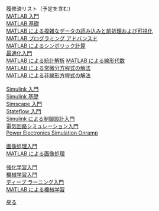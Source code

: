履修済リスト（予定を含む）  
[MATLAB 入門](https://matlabacademy.mathworks.com/progress/share/certificate.html?id=bbbaf19f-55d8-4ea7-ad2f-9ab1566ebd9f&)  
[MATLAB 基礎](https://matlabacademy.mathworks.com/progress/share/certificate.html?id=043768cd-6a82-4a25-b2fa-0b4f9405f4be&)  
[MATLAB による複雑なデータの読み込みと前処理および可視化](https://matlabacademy.mathworks.com/progress/share/certificate.html?id=bed76cc2-0aca-4672-8e7a-231933e71ed9&)  
[MATLAB プログラミング アドバンスド](https://matlabacademy.mathworks.com/progress/share/certificate.html?id=b968b672-2ec8-461a-8800-e8d54aaca940&)  
[MATLAB によるシンボリック計算](https://matlabacademy.mathworks.com/progress/share/certificate.html?id=ae9e869b-e1be-44b2-9ebe-ac6c164166a2&)  
[最適化入門](https://matlabacademy.mathworks.com/progress/share/certificate.html?id=ec797fbf-fb9a-4d5f-bd33-cbbfbe2d47d7&)  
[MATLAB による統計解析](https://matlabacademy.mathworks.com/progress/share/certificate.html?id=2c7dff31-c943-4c87-b32d-b988bf826aa2&)
[MATLAB による線形代数](https://matlabacademy.mathworks.com/progress/share/certificate.html?id=b62fba90-0748-4c83-99e0-f56ad57d76a9&)  
[MATLAB による常微分方程式の解法](https://matlabacademy.mathworks.com/progress/share/certificate.html?id=7c02c59d-6bc2-41ed-bc16-d0c3865c4db9&)  
[MATLAB による非線形方程式の解法](https://matlabacademy.mathworks.com/progress/share/certificate.html?id=76e08a48-21b6-4a44-9592-f4a2d1fcf7ee&)  
[]()  
[Simulink 入門](https://matlabacademy.mathworks.com/progress/share/certificate.html?id=1138ce17-fd8e-4d36-a99c-50191c5545a5&)  
[Simulink 基礎](https://matlabacademy.mathworks.com/progress/share/certificate.html?id=be32c8c3-02a4-40dd-8ee3-08226fb2bf13&)  
[Simscape 入門](https://matlabacademy.mathworks.com/progress/share/certificate.html?id=3433ee35-9fa5-4b54-9b9a-d7fd339e52d9&)  
[Stateflow 入門](https://matlabacademy.mathworks.com/progress/share/certificate.html?id=b7f11a22-004c-484b-b030-5660687c1528&)  
[Simulink による制御設計入門](https://matlabacademy.mathworks.com/progress/share/certificate.html?id=34bf4e9a-4065-4b24-95d8-42d8da2fdf39&)  
[電気回路シミュレーション入門](https://matlabacademy.mathworks.com/progress/share/certificate.html?id=34f57c7c-0775-4e4c-91c3-5a67f59ca272&)  
[Power Electronics Simulation Onramp](https://matlabacademy.mathworks.com/progress/share/certificate.html?id=f408d2c3-b1c5-436c-bf8a-2b2724cd1cfd&)  
[]()  
[画像処理入門](https://matlabacademy.mathworks.com/progress/share/certificate.html?id=55052620-ef2d-4317-9cec-fcb9549c6287&)  
[MATLAB による画像処理](https://matlabacademy.mathworks.com/progress/share/certificate.html?id=584472ab-d9e9-4048-8178-d3dde4ae46a4&)  
[]()  
[強化学習入門](https://matlabacademy.mathworks.com/progress/share/certificate.html?id=3fcf33c2-4600-45b4-a0c1-36b46892f9fd&)  
[機械学習入門](https://matlabacademy.mathworks.com/progress/share/certificate.html?id=7212c376-f0de-46eb-88f5-282fee4d554b&)  
[ディープ ラーニング入門](https://matlabacademy.mathworks.com/progress/share/certificate.html?id=8c331783-125e-4428-b5ff-6881df652bde&)  
[MATLAB による機械学習](https://matlabacademy.mathworks.com/progress/share/certificate.html?id=3124ecf2-b366-4c53-bd4b-8ed64c4e8943&)  
[]()    
  
[戻る](README.md)

